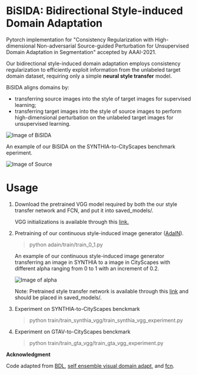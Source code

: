 # BiSIDA: Bidirectional Style-induced Domain Adaptation
Pytorch implementation for "Consistency Regularization with High-dimensional Non-adversarial Source-guided Perturbation for Unsupervised Domain Adaptation in Segmentation" accepted by AAAI-2021.

Our bidirectional style-induced domain adaptation employs consistency regularization to efficiently exploit information from the unlabeled target domain dataset, requiring only a simple ****neural style transfer**** model. 

BiSIDA aligns domains by:
* transferring source images into the style of target images for supervised learning; 
* transferring target images into the style of source images to perform high-dimensional perturbation on the unlabeled target images for unsupervised learning. 

![Image of BiSIDA](https://github.com/wangkaihong/BiSIDA/blob/master/demo_img/pipeline.png)

 An example of our BiSIDA on the SYNTHIA-to-CityScapes benchmark eperiment. 

 ![Image of Source](https://github.com/wangkaihong/BiSIDA/blob/master/demo_img/vis.png)

# Usage

1. Download the pretrained VGG model required by both the our style transfer network and FCN, and put it into saved_models/.

   VGG initializations is available through this [link.](https://drive.google.com/file/d/11PbJLLd9C3-Aj4yiRbJoDgEZyfZn3dIv/view?usp=sharing)
   
2. Pretraining of our continuous style-induced image generator ([AdaIN](https://github.com/xunhuang1995/AdaIN-style)).

   > python adain/train/train_0_1.py
   
   An example of our continuous style-induced image generator transferring an image in SYNTHIA to a image in CityScapes with different alpha ranging from 0 to 1 with an increment of 0.2.
   
   ![Image of alpha](https://github.com/wangkaihong/BiSIDA/blob/master/demo_img/alpha.png)

   Note: Pretrained style transfer network is available through this  [link](https://drive.google.com/file/d/1lgoRj-M9c9kTKPPnmm2G5kdGY4K7G3-1/view?usp=sharing) and  should be placed in saved_models/.

3. Experiment on SYNTHIA-to-CityScapes benckmark

   > python train/train_synthia_vgg/train_synthia_vgg_experiment.py

4. Experiment on GTAV-to-CityScapes benckmark

   > python train/train_gta_vgg/train_gta_vgg_experiment.py
             
   
**Acknowledgment**

Code adapted from [BDL](https://github.com/liyunsheng13/BDL), [self ensemble visual domain adapt](https://github.com/wangkaihong/self-ensemble-visual-domain-adapt), and [fcn](https://github.com/wkentaro/fcn/). 

